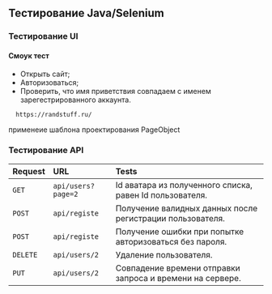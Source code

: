 
## Тестирование Java/Selenium

### Тестирование UI

#### Смоук тест
- Открыть сайт;
- Авторизоваться;
- Проверить, что имя приветствия совпадаем с именем зарегестрированного аккаунта. 

```http
  https://randstuff.ru/
```

применеие шаблона проектирования PageObject

### Тестирование API


| Request | URL     | Tests               |
| :-------- | :------- | :------------------------- |
| `GET` | `api/users?page=2` | Id аватара из полученного списка, равен Id пользователя. |
| `POST`|  `api/registe` |  Получение валидных данных после регистрации пользователя.
| `POST`|  `api/registe` | Получение ошибки при попытке авторизоваться без пароля. 
| `DELETE`|  `api/users/2` | Удаление пользователя.
| `PUT`|  `api/users/2` | Совпадение времени отправки запроса и времени на сервере.
